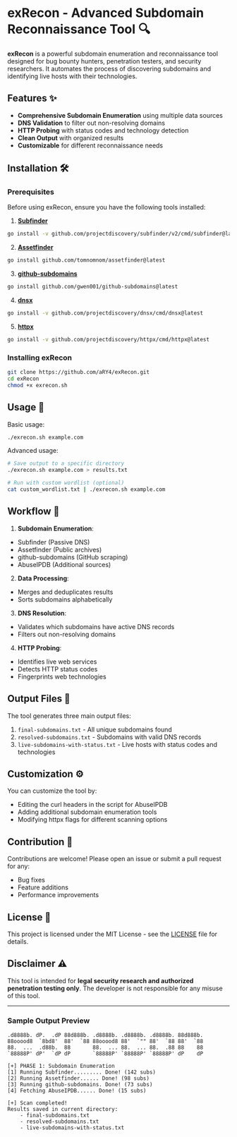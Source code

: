 # exRecon - Advanced Subdomain Reconnaissance Tool 🔍

**exRecon** is a powerful subdomain enumeration and reconnaissance tool designed for bug bounty hunters, penetration testers, and security researchers. It automates the process of discovering subdomains and identifying live hosts with their technologies.

## Features ✨

- **Comprehensive Subdomain Enumeration** using multiple data sources
- **DNS Validation** to filter out non-resolving domains
- **HTTP Probing** with status codes and technology detection
- **Clean Output** with organized results
- **Customizable** for different reconnaissance needs

## Installation 🛠️

### Prerequisites

Before using exRecon, ensure you have the following tools installed:

1. **[Subfinder](https://github.com/projectdiscovery/subfinder)**
  
  ```bash
  go install -v github.com/projectdiscovery/subfinder/v2/cmd/subfinder@latest
  ```
  
2. **[Assetfinder](https://github.com/tomnomnom/assetfinder)**
  
  ```bash
  go install github.com/tomnomnom/assetfinder@latest
  ```
  
3. **[github-subdomains](https://github.com/gwen001/github-subdomains)**
  
  ```bash
  go install github.com/gwen001/github-subdomains@latest
  ```
  
4. **[dnsx](https://github.com/projectdiscovery/dnsx)**
  
  ```bash
  go install -v github.com/projectdiscovery/dnsx/cmd/dnsx@latest
  ```
  
5. **[httpx](https://github.com/projectdiscovery/httpx)**
  
  ```bash
  go install -v github.com/projectdiscovery/httpx/cmd/httpx@latest
  ```
  

### Installing exRecon

```bash
git clone https://github.com/aRY4/exRecon.git
cd exRecon
chmod +x exrecon.sh
```

## Usage 🚀

Basic usage:

```bash
./exrecon.sh example.com
```

Advanced usage:

```bash
# Save output to a specific directory
./exrecon.sh example.com > results.txt

# Run with custom wordlist (optional)
cat custom_wordlist.txt | ./exrecon.sh example.com
```

## Workflow 🔄

1. **Subdomain Enumeration**:
  
  - Subfinder (Passive DNS)
  - Assetfinder (Public archives)
  - github-subdomains (GitHub scraping)
  - AbuseIPDB (Additional sources)
2. **Data Processing**:
  
  - Merges and deduplicates results
  - Sorts subdomains alphabetically
3. **DNS Resolution**:
  
  - Validates which subdomains have active DNS records
  - Filters out non-resolving domains
4. **HTTP Probing**:
  
  - Identifies live web services
  - Detects HTTP status codes
  - Fingerprints web technologies

## Output Files 📂

The tool generates three main output files:

1. `final-subdomains.txt` - All unique subdomains found
2. `resolved-subdomains.txt` - Subdomains with valid DNS records
3. `live-subdomains-with-status.txt` - Live hosts with status codes and technologies

## Customization ⚙️

You can customize the tool by:

- Editing the curl headers in the script for AbuseIPDB
- Adding additional subdomain enumeration tools
- Modifying httpx flags for different scanning options

## Contribution 🤝

Contributions are welcome! Please open an issue or submit a pull request for any:

- Bug fixes
- Feature additions
- Performance improvements

## License 📜

This project is licensed under the MIT License - see the [LICENSE](LICENSE) file for details.

## Disclaimer ⚠️

This tool is intended for **legal security research and authorized penetration testing only**. The developer is not responsible for any misuse of this tool.

---

### Sample Output Preview

```
.d8888b. dP.  .dP 88d888b. .d8888b. .d8888b. .d8888b. 88d888b. 
88ooood8  `8bd8'  88'  `88 88ooood8 88'  `"" 88'  `88 88'  `88 
88.  ...  .d88b.  88       88.  ... 88.  ... 88.  .88 88    88 
`88888P' dP'  `dP dP       `88888P' `88888P' `88888P' dP    dP

[+] PHASE 1: Subdomain Enumeration
[1] Running Subfinder......... Done! (142 subs)
[2] Running Assetfinder...... Done! (98 subs)
[3] Running github-subdomains. Done! (73 subs)
[4] Fetching AbuseIPDB...... Done! (15 subs)

[+] Scan completed!
Results saved in current directory:
    - final-subdomains.txt
    - resolved-subdomains.txt
    - live-subdomains-with-status.txt
```
